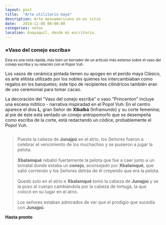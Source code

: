 ```yaml
---
layout: post
title:  "Arte utilitario maya"
description: Arte mesoamericano en mi sitio
date:   2014-11-08 00:00:00
categories: notas
location: Guayaquil, desde mi escritorio.
---
```


### &laquo;Vaso del conejo escriba&raquo;  

<article><small>Esta es una nota rápida, más bien un borrador de un artículo más extenso sobre el vaso del conejo escriba y su relación con el Popol Vuh.</small></article>  

Los vasos de cerámica pintada tienen su apogeo en el perído maya Clásico, es arte elitista utilizado por los nobles quienes los intercambiaban como regalos en los banquetes; este tipo de recipientes cilíndricos también eran de uso ceremonial para tomar cacao.  

La decoración del "Vaso del conejo escriba" o vaso "Princenton" incluye una escena mítitico - narrativa inspiradad en el Popol Vuh: En el centro aparece el dios **L**, gran Señor de **Xibalbá** (Inframundo) y su corte femenina; al pie de éste está sentado un conejo antropomorfo que se desempeña como escriba de la corte, está redactando un códice, probablemente el Popol Vuh.
 
<section class="fluido">
<div class="gallery">
<a href="http://fernanz.github.io/assets/mayan.png" title="" data-fluidbox class="col-1"><img src="http://fernanz.github.io/assets/escriba.png" alt="" title="" /></a>
</div>
</section>

> Puesta la cabeza de **Junajpú** en el atrio, los Señores fueron a celebrar el vencimiento de los muchachos y se pusieron a jugar la pelota. <br />  
> **Xbalamqué** rebatió fuertemente la pelota que fue a caer junto a un tomatal donde estaba un **conejo**, aconsejado por **Xbalamqué**, que salió corriendo y los Señores detrás de él creyendo que era la pelota. <br />  
> Quedó solo en el atrio e **Xbalamqué** tomó la cabeza de **Junajpú** y se la puso al cuerpo cambiándola por la cabeza de tortuga, la que colocó en su lugar en el atrio. <br />  
> Los señores estaban admirados de ver que el prodigio que sucedía con **Junajpú**.

**Hasta pronto**
